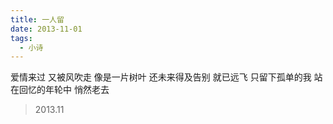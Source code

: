 ```yaml
---
title: 一人留
date: 2013-11-01
tags:
  - 小诗
---
```


爱情来过
又被风吹走
像是一片树叶
还未来得及告别<!--more-->
就已远飞
只留下孤单的我
站在回忆的年轮中
悄然老去

> 2013.11